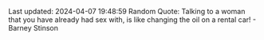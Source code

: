 Last updated: 2024-04-07 19:48:59
Random Quote: Talking to a woman that you have already had sex with, is like changing the oil on a rental car! - Barney Stinson